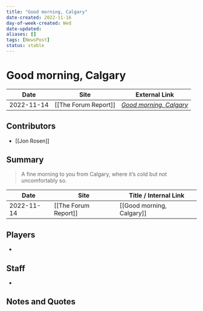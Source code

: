 ```yaml
---
title: "Good morning, Calgary"
date-created: 2022-11-16
day-of-week-created: Wed
date-updated: 
aliases: []
tags: [NewsPost]
status: stable
---
```


# Good morning, Calgary

| Date       | Site                 | External Link                                                               |
| ---------- | -------------------- | --------------------------------------------------------------------------- |
| 2022-11-14 | [[The Forum Report]] | [*Good morning, Calgary*](https://theforumreport.com/good-morning-calgary/) |

## Contributors
- [[Jon Rosen]]

## Summary
> A fine morning to you from Calgary, where it’s cold but not uncomfortably so.

| Date       | Site                 | Title / Internal Link     |
| ---------- | -------------------- | ------------------------- |
| 2022-11-14 | [[The Forum Report]] | [[Good morning, Calgary]] |

## Players
- 

## Staff
- 

## Notes and Quotes
> 

